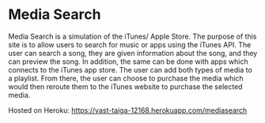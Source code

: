 Media Search
=====

Media Search is a simulation of the iTunes/ Apple Store. The purpose of this site is to allow users to search for music or apps using the iTunes API. The user can search a song, they are given information about the song, and they can preview the song. In addition, the same can be done with apps which connects to the iTunes app store. The user can add both types of media to a playlist. From there, the user can choose to purchase the media which would then reroute them to the iTunes website to purchase the selected media. <br />

Hosted on Heroku:
https://vast-taiga-12168.herokuapp.com/mediasearch
